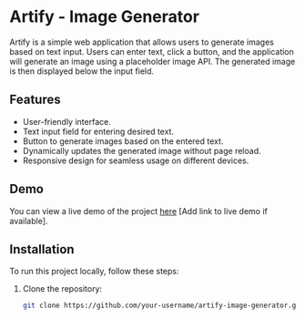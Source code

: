 # Artify - Image Generator

Artify is a simple web application that allows users to generate images based on text input. Users can enter text, click a button, and the application will generate an image using a placeholder image API. The generated image is then displayed below the input field.

## Features

- User-friendly interface.
- Text input field for entering desired text.
- Button to generate images based on the entered text.
- Dynamically updates the generated image without page reload.
- Responsive design for seamless usage on different devices.

## Demo

You can view a live demo of the project [here](#) [Add link to live demo if available].

## Installation

To run this project locally, follow these steps:

1. Clone the repository:

   ```bash
   git clone https://github.com/your-username/artify-image-generator.git
